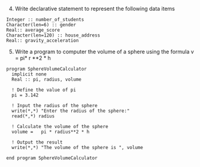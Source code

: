 4. Write declarative statement to represent the following data items
 ```Fortran
 Integer :: number_of_students
 Character(len=6) :: gender
 Real:: average_score
 Character(len=120) :: house_address
 Real:: gravity_acceleration
```

5. Write a program to computer the volume of a sphere using the formula
 v = pi* r **2 * h

```Fortran
program SphereVolumeCalculator
  implicit none
  Real :: pi, radius, volume

  ! Define the value of pi
  pi = 3.142

  ! Input the radius of the sphere
  write(*,*) "Enter the radius of the sphere:"
  read(*,*) radius

  ! Calculate the volume of the sphere
  volume =   pi * radius**2 * h

  ! Output the result
  write(*,*) "The volume of the sphere is ", volume

end program SphereVolumeCalculator

```